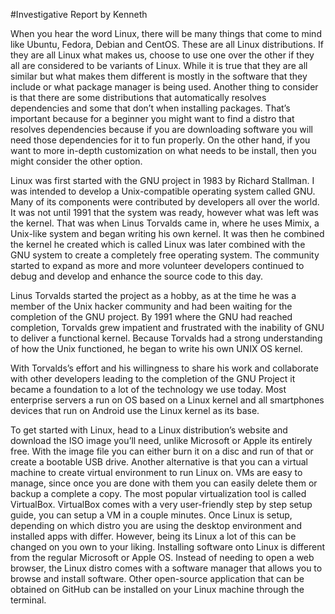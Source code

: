 #Investigative Report
by Kenneth

When you hear the word Linux, there will be many things that come to mind like Ubuntu, Fedora, Debian and CentOS. These are all Linux distributions. If they are all Linux what makes us, choose to use one over the other if they all are considered to be variants of Linux. While it is true that they are all similar but what makes them different is mostly in the software that they include or what package manager is being used. Another thing to consider is that there are some distributions that automatically resolves dependencies and some that don’t when installing packages. That’s important because for a beginner you might want to find a distro that resolves dependencies because if you are downloading software you will need those dependencies for it to fun properly. On the other hand, if you want to more in-depth customization on what needs to be install, then you might consider the other option. 

Linux was first started with the GNU project in 1983 by Richard Stallman. I was intended to develop a Unix-compatible operating system called GNU. Many of its components were contributed by developers all over the world. It was not until 1991 that the system was ready, however what was left was the kernel. That was when Linus Torvalds came in, where he uses Mimix, a Unix-like system and began writing his own kernel. It was then he combined the kernel he created which is called Linux was later combined with the GNU system to create a completely free operating system. The community started to expand as more and more volunteer developers continued to debug and develop and enhance the source code to this day. 

Linus Torvalds started the project as a hobby, as at the time he was a member of the Unix hacker community and had been waiting for the completion of the GNU project. By 1991 where the GNU had reached completion, Torvalds grew impatient and frustrated with the inability of GNU to deliver a functional kernel. Because Torvalds had a strong understanding of how the Unix functioned, he began to write his own UNIX OS kernel.

With Torvalds’s effort and his willingness to share his work and collaborate with other developers leading to the completion of the GNU Project it became a foundation to a lot of the technology we use today.  Most enterprise servers a run on OS based on a Linux kernel and all smartphones devices that run on Android use the Linux kernel as its base. 

To get started with Linux, head to a Linux distribution’s website and download the ISO image you’ll need, unlike Microsoft or Apple its entirely free. With the image file you can either burn it on a disc and run of that or create a bootable USB drive. Another alternative is that you can a virtual machine to create virtual environment to run Linux on. VMs are easy to manage, since once you are done with them you can easily delete them or backup a complete a copy. The most popular virtualization tool is called VirtualBox. VirtualBox comes with a very user-friendly step by step setup guide, you can setup a VM in a couple minutes. Once Linux is setup, depending on which distro you are using the desktop environment and installed apps with differ. However, being its Linux a lot of this can be changed on you own to your liking. Installing software onto Linux is different from the regular Microsoft or Apple OS. Instead of needing to open a web browser, the Linux distro comes with a software manager that allows you to browse and install software. Other open-source application that can be obtained on GitHub can be installed on your Linux machine through the terminal.
	